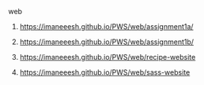 web

1. https://imaneeesh.github.io/PWS/web/assignment1a/

2. https://imaneeesh.github.io/PWS/web/assignment1b/
3. https://imaneeesh.github.io/PWS/web/recipe-website
4. https://imaneeesh.github.io/PWS/web/sass-website
